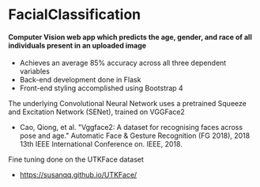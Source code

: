 # FacialClassification

#### Computer Vision web app which predicts the age, gender, and race of all individuals present in an uploaded image
-  Achieves an average 85% accuracy across all three dependent variables 
-  Back-end development done in Flask 
-  Front-end styling accomplished using Bootstrap 4 

The underlying Convolutional Neural Network uses a pretrained Squeeze and Excitation Network (SENet), trained on VGGFace2
-  Cao, Qiong, et al. "Vggface2: A dataset for recognising faces across pose and age." Automatic Face & Gesture Recognition (FG 2018), 2018 13th IEEE International Conference on. IEEE, 2018.

Fine tuning done on the UTKFace dataset
- https://susanqq.github.io/UTKFace/
